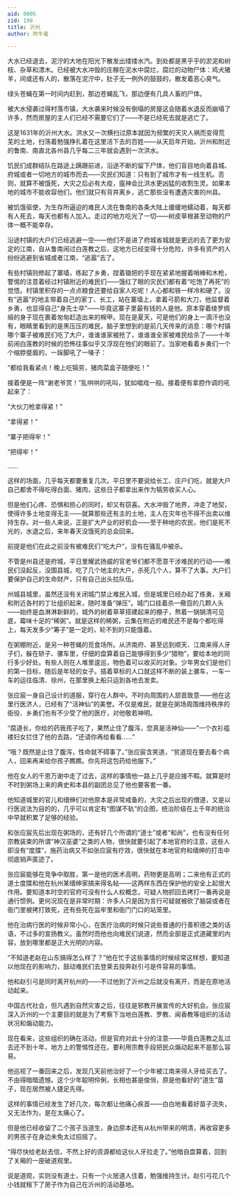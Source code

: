 ```yaml
---
aid: 0005
zid: 198
title: 沂州
author: 吹牛者

---
```




  大水已经退去，泥泞的大地在阳光下散发出缕缕水汽。到处都是黑乎乎的淤泥和树枝、杂草和漂木。已经被大水冲毁的庄稼在泥水中腐烂，腐烂的动物尸体：鸡犬猪羊，间或还有人的，散落在泥泞中，肚子无一例外的鼓鼓的，散发着恶心臭气。

  绿头苍蝇在第一时间内赶到，那边苍蝇乱飞，那边便有几具人畜的尸体。

  被大水侵袭过得村落市镇，大水袭来时候没有倒塌的房屋这会随着水退反而崩塌了许多，然而房屋的主人们已经不需要它们了——不是已经死去就是逃亡了。

  这是1631年的沂州大水。洪水又一次横扫过原本就因为频繁的天灾人祸而变得荒芜的土地，扫荡着勉强挣扎着在这里活下去的百姓——从天启年开始，沂州和附近的鲁南、南直北各州县几乎每二三年就会遇到一次洪水。

  饥民们成群结队在路途上蹒跚前进，沿途不断的留下尸体，他们盲目地向着县城、府城或者一切地方的城市而去——灾民们知道：只有到了城市才有一线生机。否则，就算不被饿死，大灾之后必有大疫，瘟神会比洪水更凶猛的收割生灵。如果本地的城市不能收容他们，他们就只有背井离乡，逃亡那些没有遭遇灾害的州县。

  被饥饿驱使，为生存所逼迫的难民人流在鲁南的各条大陆上缓缓地蠕动着，每天都有人死去，每天也都有人加入。走过的地方吃光了一切——树皮草根甚至动物的尸体一概不能幸存。

  沿途村镇的大户们已经逃避一空——他们不是进了府城省城就是更远的去了更为安定的江南，自从鲁南闹过白莲教之后，这地方已经变得十分危险，许多有资产的人纷纷逃避到省城或者江南，“逃嚣”去了。

  有些村镇则修起了寨墙，练起了乡勇，捏着锄把的手现在紧紧地握着哨棒和木枪，警惕的注意着经过村镇附近的难民们——饿红了眼的灾民们都有着“吃饱了再死”的觉悟。村镇里积存的一点点粮食还要给自家人吃呢！人心都和铁一样冷和硬了。没有“逃嚣”的地主带着自己的家丁、长工，站在寨墙上，拿着弓箭和大刀，他监督着乡勇，也显得自己“身先士卒”——毕竟这寨子里最有钱的人是他。原本穿着绫罗绸缎的身子现在裹着匆匆赶造出来的棉甲。现在是夏天，可是他们的身上一滴汗也没有，眼睛里看到的是黑压压的难民，脑子里想到的是前几天传来的消息：哪个村镇哪个寨子被难民们吃了大户，谁谁谁家被抢了，谁谁谁全家被难民给杀了——十年前闹白莲教的时候的恐怖往事似乎又浮现在他们的眼前了。当家地看着乡勇们一个个缩脖蹙眉的，一跺脚吼了一嗓子：

  “都给我看紧点！晚上吃犒劳，猪肉菜盒子随便吃！”

  接着便是一阵“谢老爷赏！”乱哄哄的吼叫，犹如唱戏一般。接着便有拿腔作调的吼起来了：

  “大伙刀枪拿得紧！”

  “拿得紧！”

  “寨子把得牢！”

  “把得牢！”

  ……

  这样的场面，几乎每天都要重复几次。平日里不要说给长工、庄户们吃，就是大户自己都舍不得吃得白面、猪肉，这些日子都拿出来作为犒劳收买人心。

  但是他们心疼、恐惧和担心的同时，却又有窃喜。大水冲毁了地界，冲走了地契，使得许多土地变得无主——就算那些还有主的土地，主人在灾年也不得不出卖以维持生存。对一些人来说，正是扩大产业的好机会——至于种地的农民，他们是死不光的，水退之后，来年春天没饿死的总会回来。

  前提是他们在此之前没有被难民们“吃大户”，没有在骚乱中被杀。

  不管是州县还是府城，平日里耀武扬威的官老爷们都不愿意干涉难民的行动——难民们没起反，没围县城，吃了几个地主的大户，杀死几个人，算不了大事。大户们要保护自己的生命财产，只有自己出头拉队伍。

  州城县城里，虽然还没有关闭城门禁止难民入城，但是城里已经办起了练勇，关厢和附近各村的丁壮组织起来，随时准备“弹压”。城门口挂着杀一儆百的几颗人头——始终是血淋淋新鲜的，城外的树着草草搭建起来的棚子，熬着一锅锅清可见底，霉味十足的“稀粥”。就是这样的稀粥，云集在附近的难民还不是每个都吃得上，每天发多少“筹子”是一定的，轮不到的只能饿着。

  在粥棚附近，是另一种苍蝇的觅食场所。从济南府、甚至远到顺天、江南来得人牙子们，躲在轿子、骡车里，仔细的盘算着自己能够得到多少“猎物”，要给本地的同行多少好处。有些人则在人堆里逡巡，物色着可以收买的对象。少年男女们是他们的第一目标，随后是年轻的女子。插着草标的人口就这样不断的装上骡车，一车一车的运往临清、徐州，在那里换上船只运到各地去发卖。

  张应宸一身自己设计的道服，穿行在人群中。不时向周围的人颔首致意——他在这里行医济人，已经有了“活神仙”的美誉。不仅是难民，就是在粥场周围维持秩序的衙役、乡勇们也有不少受了他的医疗，对他敬若神明。

  “腐道长，你给的药我孩子吃了，果然止住了腹泻，您真是活神仙——”一个衣衫褴褛妇女拦住了他的去路，“还请你再给看看……”

  “哦？既然是止住了腹泻，性命就不碍事了。”张应宸含笑道，“贫道现在要去看个病人，回来再来给你孩子瞧瞧。你先将这包药给他服下。”

  他在女人的千恩万谢中走了过去，这样的事情他一路上几乎是应接不暇。就算是时不时到粥场上来的典史和本县的副团总见了他也要客套一番。

  他知道城里的官儿和缙绅们对他原本是非常戒备的，大灾之后出现的僧道，又是以行医说法为目的的，几乎可以肯定有“图谋不轨”的企图，统治阶级在上千年的统治中早就积累了足够的经验。

  和张应宸先后出现在粥场的，还有好几个所谓的“道士”或者“和尚”，也有没有任何宗教装束的所谓“神汉巫婆”之类的人物，很快就要引起了本地官府的注意，这些人即没有“度牒”，施药治病又不如张应宸有疗效，很快就在本地官府和缙绅的打击中彻底销声匿迹了。

  张应宸能够在竞争中取胜，第一是他的医术高明，药物更是高明；二来他有正式的道士度牒和他在杭州某缙绅家搞来得名帖——这两样东西在保护他的安全上起很大作用。要知道本时空的官府可没有什么人权概念，可疑人物抓回去拷打一番再说是通行惯例。更何况现在是非常时期：许多人只是因为言行可疑就被砍了脑袋或者在衙门里被拷打致死，还有些死在监牢里和衙门门口的站笼里。

  他在治病行医的时候非常小心，在医疗治病的时候只说些普通的行善积德之类的话语，不过多的宣扬教义。虽然时而他也向难民们说道，然而全部是正式道藏里的内容，放到哪里都是正大光明的内容。

  “不知道老赵在山东搞得怎么样了？”他在忙于这些事情的时候经常这样想，要知道以他现在的影响力，鼓动难民们去登莱去投奔赵引弓是件容易的事情。

  他和赵引弓是同时离开杭州的——不过他到了沂州之后就没有离开，而是在原地活动起来。

  中国古代社会，但凡遇到自然灾害之后，往往是邪教开展宣传的大好机会。张应宸深入沂州的一个主要目的就是为了考察下当地白莲教、罗教、闻香教等组织的活动状况和煽动能力。

  现在看来，这些组织的确在活动，但是官府对此十分的注意——毕竟白莲教之乱过去还不到十年，地方上的警惕性还在。要利用宗教手段把民众煽动起来不是那么容易。

  他巡视了一番回来之后，发现几天前他治好了一个少年被江南来得人牙给买去了。不由得暗暗遗憾。这个少年聪明伶俐，长相也甚是俊俏，原是他看好的“道生”苗子，现在居然被人捷足先得。

  这样的事情已经发生了好几次，每次都让他痛心疾首——白白地看着好苗子流失，又无法作为，是在太痛心了。

  但是他已经收留了二个孩子当道生，身边原本还有从杭州带来的明清，再收容更多的男孩子在身边未免太过招摇了。

  “得尽快给老赵去信，不然上好的资源都给这伙人牙拉走了。”他暗自盘算着，回到了关厢的一座破道观里。

  说是道观，实则没有道士，只有一个火居道人住着，勉强维持生计。赵引弓花几个小钱就租下了房子作为自己在沂州的活动基地。



